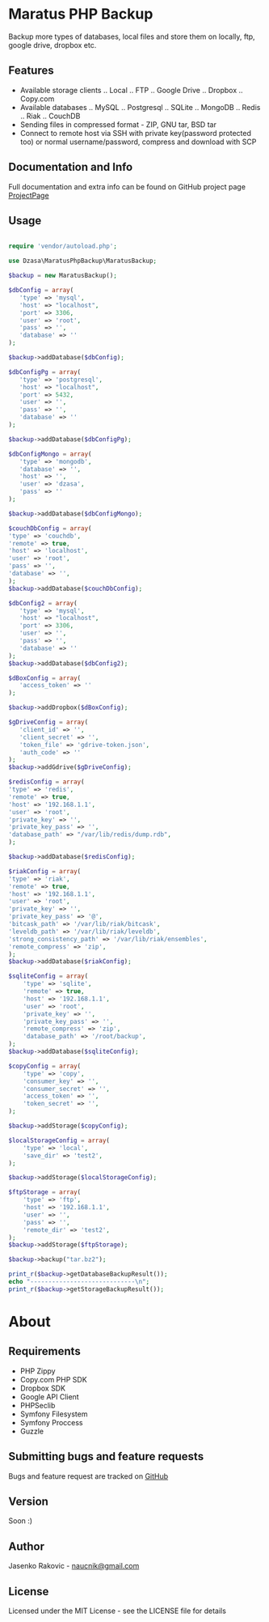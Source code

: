Maratus PHP Backup
===================

Backup more types of databases, local files and store them on locally, ftp, google drive, dropbox etc.

Features
-------------------

* Available storage clients
.. Local
.. FTP
.. Google Drive
.. Dropbox
.. Copy.com
* Available databases
.. MySQL
.. Postgresql
.. SQLite
.. MongoDB
.. Redis
.. Riak
.. CouchDB
* Sending files in compressed format - ZIP, GNU tar, BSD tar
* Connect to remote host via SSH with private key(password protected too) or normal username/password, compress and download with SCP

Documentation and Info
------------------------------------
Full documentation and extra info can be found on GitHub project page [ProjectPage]



Usage
-----

```php

require 'vendor/autoload.php';

use Dzasa\MaratusPhpBackup\MaratusBackup;

$backup = new MaratusBackup();

$dbConfig = array(
   'type' => 'mysql',
   'host' => "localhost",
   'port' => 3306,
   'user' => 'root',
   'pass' => '',
   'database' => ''
);

$backup->addDatabase($dbConfig);

$dbConfigPg = array(
   'type' => 'postgresql',
   'host' => "localhost",
   'port' => 5432,
   'user' => '',
   'pass' => '',
   'database' => ''
);

$backup->addDatabase($dbConfigPg);

$dbConfigMongo = array(
   'type' => 'mongodb',
   'database' => '',
   'host' => '',
   'user' => 'dzasa',
   'pass' => ''
);

$backup->addDatabase($dbConfigMongo);

$couchDbConfig = array(
'type' => 'couchdb',
'remote' => true,
'host' => 'localhost',
'user' => 'root',
'pass' => '',
'database' => '',
);
$backup->addDatabase($couchDbConfig);

$dbConfig2 = array(
   'type' => 'mysql',
   'host' => "localhost",
   'port' => 3306,
   'user' => '',
   'pass' => '',
   'database' => ''
);
$backup->addDatabase($dbConfig2);

$dBoxConfig = array(
   'access_token' => ''
);

$backup->addDropbox($dBoxConfig);

$gDriveConfig = array(
   'client_id' => '',
   'client_secret' => '',
   'token_file' => 'gdrive-token.json',
   'auth_code' => ''
);
$backup->addGdrive($gDriveConfig);

$redisConfig = array(
'type' => 'redis',
'remote' => true,
'host' => '192.168.1.1',
'user' => 'root',
'private_key' => '',
'private_key_pass' => '',
'database_path' => "/var/lib/redis/dump.rdb",
);

$backup->addDatabase($redisConfig);

$riakConfig = array(
'type' => 'riak',
'remote' => true,
'host' => '192.168.1.1',
'user' => 'root',
'private_key' => '',
'private_key_pass' => '@',
'bitcask_path' => '/var/lib/riak/bitcask',
'leveldb_path' => '/var/lib/riak/leveldb',
'strong_consistency_path' => '/var/lib/riak/ensembles',
'remote_compress' => 'zip',
);
$backup->addDatabase($riakConfig);

$sqliteConfig = array(
	'type' => 'sqlite',
	'remote' => true,
	'host' => '192.168.1.1',
	'user' => 'root',
	'private_key' => '',
	'private_key_pass' => '',
	'remote_compress' => 'zip',
	'database_path' => '/root/backup',
);
$backup->addDatabase($sqliteConfig);

$copyConfig = array(
	'type' => 'copy',
	'consumer_key' => '',
	'consumer_secret' => '',
	'access_token' => '',
	'token_secret' => '',
);

$backup->addStorage($copyConfig);

$localStorageConfig = array(
	'type' => 'local',
	'save_dir' => 'test2',
);

$backup->addStorage($localStorageConfig);

$ftpStorage = array(
	'type' => 'ftp',
	'host' => '192.168.1.1',
	'user' => '',
	'pass' => '',
	'remote_dir' => 'test2',
);
$backup->addStorage($ftpStorage);

$backup->backup("tar.bz2");

print_r($backup->getDatabaseBackupResult());
echo "-----------------------------\n";
print_r($backup->getStorageBackupResult());


```


About
=====

Requirements
------------

- PHP Zippy
- Copy.com PHP SDK
- Dropbox SDK
- Google API Client
- PHPSeclib
- Symfony Filesystem
- Symfony Proccess
- Guzzle


Submitting bugs and feature requests
------------------------------------
Bugs and feature request are tracked on [GitHub]


Version
----

Soon :)


Author
------
Jasenko Rakovic - naucnik@gmail.com

License
----

Licensed under the MIT License - see the LICENSE file for details

[GitHub]:https://github.com/dzasa/maratus-php-backup
[ProjectPage]:http://dzasa.github.io/maratus-php-backup
